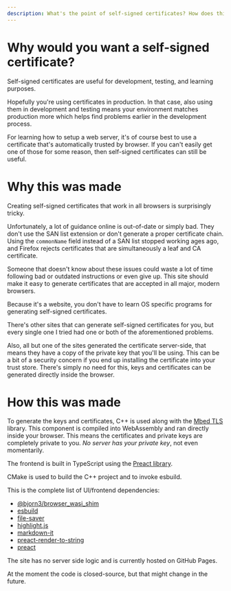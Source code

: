 ```yaml
---
description: What's the point of self-signed certificates? How does this tool help you create them and how was it made?
---
```


# Why would you want a self-signed certificate?

Self-signed certificates are useful for development, testing, and learning purposes.

Hopefully you're using certificates in production. In that case, also using
them in development and testing means your environment matches production more
which helps find problems earlier in the development process.

For learning how to setup a web server,
it's of course best to use a certificate that's automatically trusted by browser.
If you can't easily get one of those for some reason, then self-signed certificates can still be useful.

# Why this was made

Creating self-signed certificates that work in all browsers is surprisingly tricky.

Unfortunately, a lot of guidance online is out-of-date or simply bad.
They don't use the SAN list extension or don't generate a proper certificate chain.
Using the `commonName` field instead of a SAN list stopped working ages ago, and
Firefox rejects certificates that are simultaneously a leaf and CA certificate.

Someone that doesn't know about these issues could waste a lot of time following bad or outdated instructions or even give up.
This site should make it easy to generate certificates that are accepted in all major, modern browsers.

Because it's a website, you don't have to learn OS specific programs for generating self-signed certificates.

There's other sites that can generate self-signed certificates for you,
but every single one I tried had one or both of the aforementioned problems.

Also, all but one of the sites generated the certificate server-side,
that means they have a copy of the private key that you'll be using.
This can be a bit of a security concern if you end up installing the certificate into your trust store.
There's simply no need for this, keys and certificates can be generated directly inside the browser.

# How this was made

To generate the keys and certificates, C++ is used along with the [Mbed TLS](https://en.wikipedia.org/wiki/Mbed_TLS) library.
This component is compiled into WebAssembly and ran directly inside your browser.
This means the certificates and private keys are completely private to you.
*No server has your private key*, not even momentarily.

The frontend is built in TypeScript using the [Preact library](https://preactjs.com/).

CMake is used to build the C++ project and to invoke esbuild.

This is the complete list of UI/frontend dependencies:
* [@bjorn3/browser_wasi_shim](https://www.npmjs.com/package/@bjorn3/browser_wasi_shim)
* [esbuild](https://www.npmjs.com/package/esbuild)
* [file-saver](https://www.npmjs.com/package/file-saver)
* [highlight.js](https://www.npmjs.com/package/highlight.js)
* [markdown-it](https://www.npmjs.com/package/markdown-it)
* [preact-render-to-string](https://www.npmjs.com/package/preact-render-to-string)
* [preact](https://www.npmjs.com/package/preact)

The site has no server side logic and is currently hosted on GitHub Pages.

At the moment the code is closed-source, but that might change in the future.
